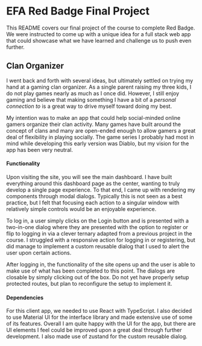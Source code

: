 # EFA Red Badge Final Project
This README covers our final project of the course to complete Red Badge. We were instructed to come up with a unique idea for a full stack web app that could showcase what we have learned and challenge us to push even further.

## Clan Organizer
I went back and forth with several ideas, but ultimately settled on trying my hand at a gaming clan organizer. As a single parent raising my three kids, I do not play games nearly as much as I once did. However, I still enjoy gaming and believe that making something I have a bit of a *personal connection to* is a great way to drive myself toward doing my best.

My intention was to make an app that could help social-minded online gamers organize their clan activity. Many games have built around the concept of clans and many are open-ended enough to allow gamers a great deal of flexibility in playing socially. The game series I probably had most in mind while developing this early version was Diablo, but my vision for the app has been very neutral.

#### Functionality
Upon visiting the site, you will see the main dashboard. I have built everything around this dashboard page as the center, wanting to truly develop a single page experience. To that end, I came up with rendering my components through modal dialogs. Typically this is not seen as a best practice, but I felt that focusing each action to a singular window with relatively simple controls would be an enjoyable experience.

To log in, a user simply clicks on the Login button and is presented with a two-in-one dialog where they are presented with the option to register or flip to logging in via a clever ternary adapted from a previous project in the course. I struggled with a responsive action for logging in or registering, but did manage to implement a custom reusable dialog that I used to alert the user upon certain actions.

After logging in, the functionality of the site opens up and the user is able to make use of what has been completed to this point. The dialogs are closable by simply clicking out of the box. Do not yet have properly setup protected routes, but plan to reconfigure the setup to implement it.

#### Dependencies
For this client app, we needed to use React with TypeScript. I also decided to use Material UI for the interface library and made extensive use of some of its features. Overall I am quite happy with the UI for the app, but there are UI elements I feel could be improved upon a great deal through further development. I also made use of zustand for the custom reusable dialog.